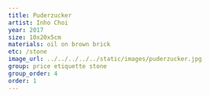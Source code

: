 ```yaml
---
title: Puderzucker
artist: Inho Choi
year: 2017
size: 10x20x5cm
materials: oil on brown brick
etc: /stone
image_url: ../../../../../static/images/puderzucker.jpg
group: price etiquette stone
group_order: 4
order: 1
---
```

